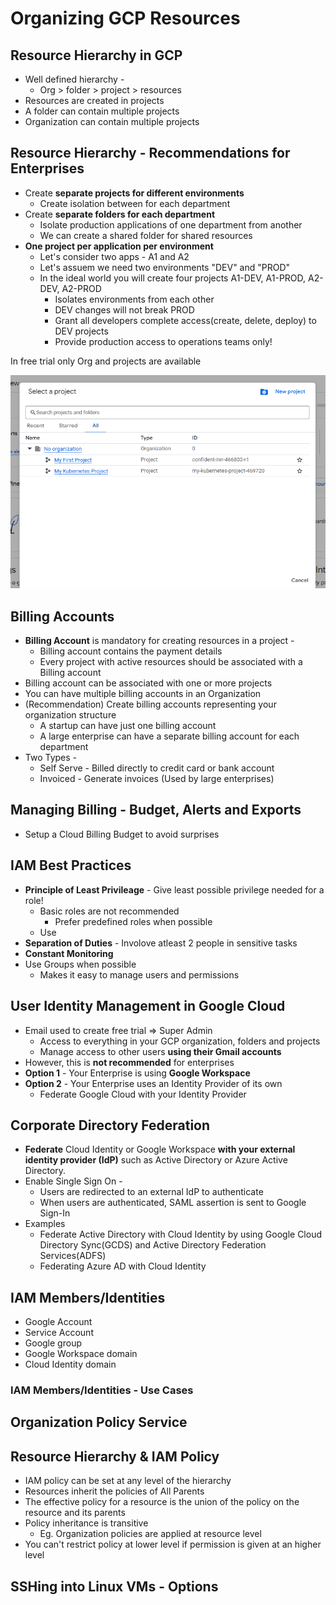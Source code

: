 # Organizing GCP Resources

## Resource Hierarchy in GCP
* Well defined hierarchy - 
  * Org > folder > project > resources
* Resources are created in projects
* A folder can contain multiple projects
* Organization can contain multiple projects

## Resource Hierarchy - Recommendations for Enterprises
* Create **separate projects for different environments**
  * Create isolation between for each department
* Create **separate folders for each department**
  * Isolate production applications of one department from another
  * We can create a shared folder for shared resources
* **One project per application per environment**
  * Let's consider two apps - A1 and A2
  * Let's assuem we need two environments "DEV" and "PROD"
  * In the ideal world you will create four projects A1-DEV, A1-PROD, A2-DEV, A2-PROD
    * Isolates environments from each other
    * DEV changes will not break PROD
    * Grant all developers complete access(create, delete, deploy) to DEV projects
    * Provide production access to operations teams only!

In free trial only Org and projects are available

![alt text](image-35.png)

## Billing Accounts
* **Billing Account** is mandatory for creating resources in a project - 
  * Billing account contains the payment details
  * Every project with active resources should be associated with a Billing account
* Billing account can be associated with one or more projects
* You can have multiple billing accounts in an Organization
* (Recommendation) Create billing accounts representing your organization structure
  * A startup can have just one billing account
  * A large enterprise can have a separate billing account for each department
* Two Types - 
  * Self Serve - Billed directly to credit card or bank account
  * Invoiced - Generate invoices (Used by large enterprises)

## Managing Billing - Budget, Alerts and Exports
* Setup a Cloud Billing Budget to avoid surprises

## IAM Best Practices
* **Principle of Least Privileage** - Give least possible privilege needed for a role!
  * Basic roles are not recommended
    * Prefer predefined roles when possible
  * Use
* **Separation of Duties** - Involove atleast 2 people in sensitive tasks 
* **Constant Monitoring**
* Use Groups when possible
  * Makes it easy to manage users and permissions
  
## User Identity Management in Google Cloud
* Email used to create free trial => Super Admin
  * Access to everything in your GCP organization, folders and projects
  * Manage access to other users **using their Gmail accounts**
* However, this is **not recommended** for enterprises
* **Option 1** - Your Enterprise is using **Google Workspace**
* **Option 2** - Your Enterprise uses an Identity Provider of its own
  * Federate Google Cloud with your Identity Provider

## Corporate Directory Federation
* **Federate** Cloud Identity or Google Workspace **with your external identity provider (IdP)** such as Active Directory or Azure Active Directory.
* Enable Single Sign On - 
  * Users are redirected to an external IdP to authenticate
  * When users are authenticated, SAML assertion is sent to Google Sign-In
* Examples
  * Federate Active Directory with Cloud Identity by using Google Cloud Directory Sync(GCDS) and Active Directory Federation Services(ADFS)
  * Federating Azure AD with Cloud Identity

## IAM Members/Identities
* Google Account
* Service Account
* Google group
* Google Workspace domain
* Cloud Identity domain

### IAM Members/Identities - Use Cases

## Organization Policy Service

## Resource Hierarchy & IAM Policy
* IAM policy can be set at any level of the hierarchy
* Resources inherit the policies of All Parents
* The effective policy for a resource is the union of the policy on the resource and its parents
* Policy inheritance is transitive
  * Eg. Organization policies are applied at resource level
* You can't restrict policy at lower level if permission is given at an higher level

## SSHing into Linux VMs - Options
